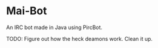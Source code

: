 # Mai-Bot
An IRC bot made in Java using PircBot. 

TODO:
Figure out how the heck deamons work.
Clean it up.
